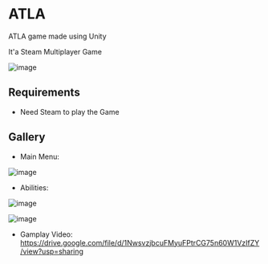 # ATLA
ATLA game made using Unity

It'a Steam Multiplayer Game

![image](https://user-images.githubusercontent.com/83279100/170812718-9f4d7af9-64af-4f06-abc9-ac6d15b9c262.png)

## Requirements

- Need Steam to play the Game


## Gallery

- Main Menu: 

![image](https://user-images.githubusercontent.com/83279100/170812737-78a6053b-baa5-4afd-ac6f-a786f6d04157.png)

- Abilities:

![image](https://user-images.githubusercontent.com/83279100/170812756-af8f0584-4c19-4fef-ac5e-560da995e43b.png)

![image](https://user-images.githubusercontent.com/83279100/170812767-9edd5669-3bc2-43e5-ae1d-2f129b62dbf7.png)

- Gamplay Video: https://drive.google.com/file/d/1NwsvzjbcuFMyuFPtrCG75n60W1VzIfZY/view?usp=sharing
